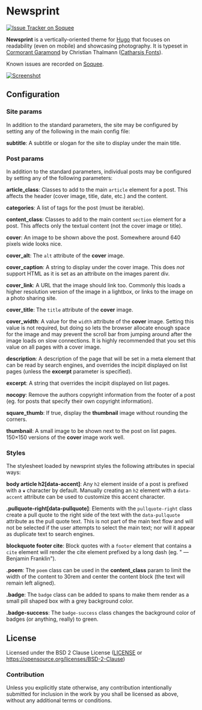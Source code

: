 # Newsprint

[![Issue Tracker on Soquee][badge]][issues]

**Newsprint** is a vertically-oriented theme for [Hugo] that focuses on
readability (even on mobile) and showcasing photography.
It is typeset in [Cormorant Garamond] by Christian Thalmann ([Catharsis Fonts]).

Known issues are recorded on [Soquee][issues].

[![Screenshot][screenshot]][screenshot]


## Configuration

### Site params

In addition to the standard parameters, the site may be configured by setting
any of the following in the main config file:

**subtitle**: A subtitle or slogan for the site to display under the main title.

### Post params

In addition to the standard parameters, individual posts may be configured by
setting any of the following parameters:

**article_class**: Classes to add to the main `article` element for a post. This
affects the header (cover image, title, date, etc.) and the content.

**categories**: A list of tags for the post (must be iterable).

**content_class**: Classes to add to the main content `section` element for a
post. This affects only the textual content (not the cover image or title).

**cover**: An image to be shown above the post. Somewhere around 640 pixels wide
looks nice.

**cover_alt**: The `alt` attribute of the **cover** image.

**cover_caption**: A string to display under the cover image. This does *not*
support HTML as it is set as an attribute on the images parent div.

**cover_link**: A URL that the image should link too. Commonly this loads a
higher resolution version of the image in a lightbox, or links to the image on a
photo sharing site.

**cover_title**: The `title` attribute of the **cover** image.

**cover_width**: A value for the `width` attribute of the **cover** image.
Setting this value is not required, but doing so lets the browser allocate
enough space for the image and may prevent the scroll bar from jumping around
after the image loads on slow connections. It is highly recommended that you set
this value on all pages with a cover image.

**description**: A description of the page that will be set in a meta element
that can be read by search engines, and overrides the incipit displayed on list
pages (unless the **excerpt** parameter is specified).

**excerpt**: A string that overrides the incipit displayed on list pages.

**nocopy**: Remove the authors copyright information from the footer of a post
(eg. for posts that specify their own copyright information).

**square_thumb**: If true, display the **thumbnail** image without rounding the
corners.

**thumbnail**: A small image to be shown next to the post on list pages. 150×150
versions of the **cover** image work well.


### Styles

The stylesheet loaded by newsprint styles the following attributes in special
ways:

**body article h2[data-accent]**: Any `h2` element inside of a post is prefixed
with a `❦` character by default. Manually creating an `h2` element with a
`data-accent` attribute can be used to customize this accent character.

**.pullquote-right[data-pullquote]**: Elements with the `pullquote-right` class
create a pull quote to the right side of the text with the `data-pullquote`
attribute as the pull quote text. This is not part of the main text flow and
will not be selected if the user attempts to select the main text; nor will it
appear as duplicate text to search engines.

**blockquote footer cite**: Block quotes with a `footer` element that contains a
`cite` element will render the cite element prefixed by a long dash (eg. " —
Benjamin Franklin").

**.poem**: The `poem` class can be used in the **content_class** param to limit
the width of the content to 30rem and center the content block (the text will
remain left aligned).

**.badge**:  The `badge` class can be added to spans to make them render as a
small pill shaped box with a grey background color.

**.badge-success**: The `badge-success` class changes the background color of
badges (or anything, really) to green.


## License

Licensed under the BSD 2 Clause License ([LICENSE] or
https://opensource.org/licenses/BSD-2-Clause)


### Contribution

Unless you explicitly state otherwise, any contribution intentionally submitted
for inclusion in the work by you shall be licensed as above, without any
additional terms or conditions.

[badge]: https://img.shields.io/badge/style-issue%20tracker-green.svg?longCache=true&style=popout-square&label=soquee
[issues]: https://www.soquee.net/issues/samwhited/newsprint
[screenshot]: https://raw.githubusercontent.com/SamWhited/newsprint/master/images/screenshot.png
[Hugo]: https://gohugo.io/
[Cormorant Garamond]: https://www.behance.net/gallery/28579883/Cormorant-an-open-source-display-font-family
[Catharsis Fonts]: https://www.myfonts.com/foundry/Catharsis_Fonts/
[LICENSE]: https://raw.githubusercontent.com/SamWhited/newsprint/master/LICENSE.md
